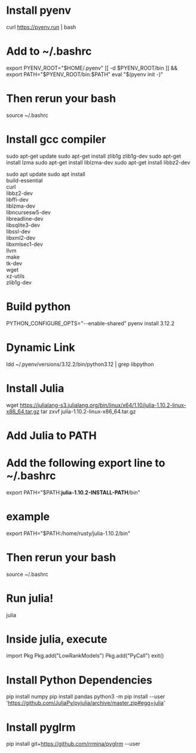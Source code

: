 # Install pyenv
curl https://pyenv.run | bash

# Add to ~/.bashrc
export PYENV_ROOT="$HOME/.pyenv"
[[ -d $PYENV_ROOT/bin ]] && export PATH="$PYENV_ROOT/bin:$PATH"
eval "$(pyenv init -)"

# Then rerun your bash
source ~/.bashrc

# Install gcc compiler
sudo apt-get update
sudo apt-get install zlib1g zlib1g-dev
sudo apt-get install lzma
sudo apt-get install liblzma-dev
sudo apt-get install libbz2-dev

sudo apt update
sudo apt install \
    build-essential \
    curl \
    libbz2-dev \
    libffi-dev \
    liblzma-dev \
    libncursesw5-dev \
    libreadline-dev \
    libsqlite3-dev \
    libssl-dev \
    libxml2-dev \
    libxmlsec1-dev \
    llvm \
    make \
    tk-dev \
    wget \
    xz-utils \
    zlib1g-dev

# Build python
PYTHON_CONFIGURE_OPTS="--enable-shared" pyenv install 3.12.2

# Dynamic Link
ldd ~/.pyenv/versions/3.12.2/bin/python3.12 | grep libpython

# Install Julia
wget https://julialang-s3.julialang.org/bin/linux/x64/1.10/julia-1.10.2-linux-x86_64.tar.gz
tar zxvf julia-1.10.2-linux-x86_64.tar.gz

# Add Julia to PATH
# Add the following export line to ~/.bashrc
export PATH="$PATH:**julia-1.10.2-INSTALL-PATH**/bin"

# example
export PATH="$PATH:/home/rusty/julia-1.10.2/bin"

# Then rerun your bash
source ~/.bashrc

# Run julia!
julia

# Inside julia, execute
import Pkg
Pkg.add("LowRankModels")
Pkg.add("PyCall")
exit()

# Install Python Dependencies
pip install numpy
pip install pandas
python3 -m pip install --user 'https://github.com/JuliaPy/pyjulia/archive/master.zip#egg=julia'

# Install pyglrm
pip install git+https://github.com/rrmina/pyglrm --user
